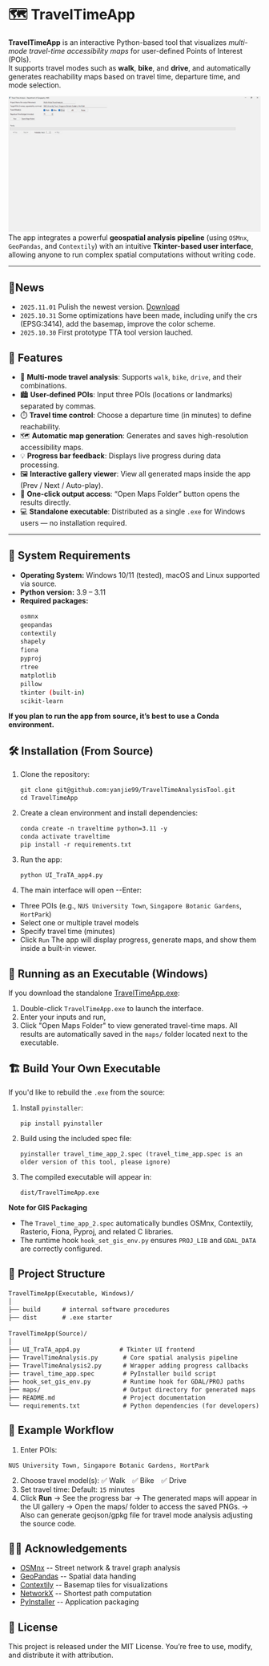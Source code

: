 # 🗺️ TravelTimeApp

**TravelTimeApp** is an interactive Python-based tool that visualizes *multi-mode travel-time accessibility maps* for user-defined Points of Interest (POIs).  
It supports travel modes such as **walk**, **bike**, and **drive**, and automatically generates reachability maps based on travel time, departure time, and mode selection.

![Description](Promotion_TTApp/maps/animation.gif)
The app integrates a powerful **geospatial analysis pipeline** (using `OSMnx`, `GeoPandas`, and `Contextily`) with an intuitive **Tkinter-based user interface**, allowing anyone to run complex spatial computations without writing code.

---

## 📰News
- `2025.11.01` Pulish the newest version. [Download](https://drive.google.com/file/d/1FqYVxypWEH1Gw66AnBZPPSOCh-xaJVLQ/view?usp=sharing)
- `2025.10.31` Some optimizations have been made, including unify the crs (EPSG:3414), add the basemap, improve the color scheme. 
- `2025.10.30` First prototype TTA tool version lauched.


## 🚀 Features

- 🧭 **Multi-mode travel analysis**: Supports `walk`, `bike`, `drive`, and their combinations.
- 🏙️ **User-defined POIs**: Input three POIs (locations or landmarks) separated by commas.
- ⏱️ **Travel time control**: Choose a departure time (in minutes) to define reachability.
- 🗺️ **Automatic map generation**: Generates and saves high-resolution accessibility maps.
- 💡 **Progress bar feedback**: Displays live progress during data processing.
- 🖼️ **Interactive gallery viewer**: View all generated maps inside the app (Prev / Next / Auto-play).
- 📂 **One-click output access**: “Open Maps Folder” button opens the results directly.
- 💻 **Standalone executable**: Distributed as a single `.exe` for Windows users — no installation required.

---

## 🧩 System Requirements

- **Operating System:** Windows 10/11 (tested), macOS and Linux supported via source.
- **Python version:** 3.9 – 3.11  
- **Required packages:**
  ```bash
  osmnx
  geopandas
  contextily
  shapely
  fiona
  pyproj
  rtree
  matplotlib
  pillow
  tkinter (built-in)
  scikit-learn

**If you plan to run the app from source, it’s best to use a Conda environment.**

## 🛠️ Installation (From Source)
1. Clone the repository:
   ```
   git clone git@github.com:yanjie99/TravelTimeAnalysisTool.git
   cd TravelTimeApp
   ```
2. Create a clean environment and install dependencies:
   ```
   conda create -n traveltime python=3.11 -y
   conda activate traveltime
   pip install -r requirements.txt
   ```
3. Run the app:
   ```
   python UI_TraTA_app4.py
   ```
4. The main interface will open --Enter:
- Three POIs (e.g., `NUS University Town`, `Singapore Botanic Gardens`, `HortPark`)
- Select one or multiple travel models
- Specify travel time (minutes)
- Click `Run`
The app will display progress, generate maps, and show them inside a built-in viewer.

## 🧮 Running as an Executable (Windows)
If you download the standalone [TravelTimeApp.exe](https://drive.google.com/file/d/1sv6KpXRxgJfHwldzDYFUsb9VhSkK2J20/view?usp=sharing):
1. Double-click `TravelTimeApp.exe` to launch the interface.
2. Enter your inputs and run,
3. Click "Open Maps Folder" to view generated travel-time maps.
All results are automatically saved in the `maps/` folder located next to the executable.

## 🏗️ Build Your Own Executable
If you'd like to rebuild the `.exe` from the source:
1. Install `pyinstaller`:
   ```
   pip install pyinstaller
   ```
2. Build using the included spec file:
   ```
   pyinstaller travel_time_app_2.spec (travel_time_app.spec is an older version of this tool, please ignore)
3. The compiled executable will appear in:
   ```
   dist/TravelTimeApp.exe
   ```
**Note for GIS Packaging**
- The `Travel_time_app_2.spec` automatically bundles OSMnx, Contextily, Rasterio, Fiona, Pyproj, and related C libraries.
- The runtime hook `hook_set_gis_env.py` ensures `PROJ_LIB` and `GDAL_DATA` are correctly configured.

## 📁 Project Structure
```
TravelTimeApp(Executable, Windows)/
│
├── build      # internal software procedures
├── dist       # .exe starter

TravelTimeApp(Source)/
│
├── UI_TraTA_app4.py           # Tkinter UI frontend
├── TravelTimeAnalysis.py       # Core spatial analysis pipeline
├── TravelTimeAnalysis2.py      # Wrapper adding progress callbacks
├── travel_time_app.spec        # PyInstaller build script
├── hook_set_gis_env.py         # Runtime hook for GDAL/PROJ paths
├── maps/                       # Output directory for generated maps
├── README.md                   # Project documentation
└── requirements.txt            # Python dependencies (for developers)
```

## 🧭 Example Workflow
1. Enter POIs:
```
NUS University Town, Singapore Botanic Gardens, HortPark
```
2. Choose travel model(s):
✅ Walk ✅ Bike ✅ Drive
3. Set travel time:
Default: `15` minutes
4. Click **Run**
→ See the progress bar
→ The generated maps will appear in the UI gallery
→ Open the maps/ folder to access the saved PNGs.
→ Also can generate geojson/gpkg file for travel mode analysis adjusting the source code. 

## 🧑‍💻 Acknowledgements
- [OSMnx](https://github.com/gboeing/osmnx) -- Street network & travel graph analysis
- [GeoPandas](https://geopandas.org/) -- Spatial data handing
- [Contextily](https://contextily.readthedocs.io/) -- Basemap tiles for visualizations
- [NetworkX](https://networkx.org/) -- Shortest path computation
- [PyInstaller](https://pyinstaller.org/) -- Application packaging


## 📜 License
This project is released under the MIT License.
You’re free to use, modify, and distribute it with attribution.

